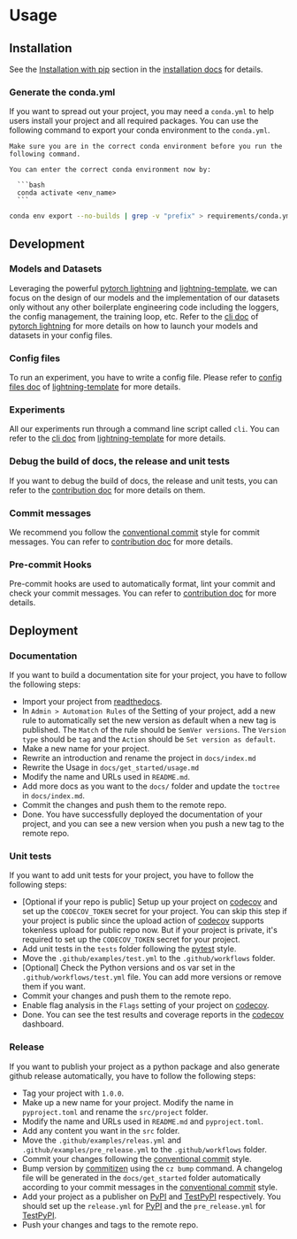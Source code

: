 # Usage

## Installation

See the [Installation with pip](installation.md#installation-with-pip) section in the [installation docs](docs/get_started/installation.md) for details.

### Generate the conda.yml

If you want to spread out your project, you may need a `conda.yml` to help users install your project and all required packages. You can use the following command to export your conda environment to the `conda.yml`.

````{note}
Make sure you are in the correct conda environment before you run the following command.

You can enter the correct conda environment now by:

  ```bash
  conda activate <env_name>
  ```
````

```bash
conda env export --no-builds | grep -v "prefix" > requirements/conda.yml
```

## Development

### Models and Datasets

Leveraging the powerful [pytorch lightning](https://pytorch-lightning.readthedocs.io/en/stable/) and [lightning-template](https://lightning-template.readthedocs.io), we can focus on the design of our models and the implementation of our datasets only without any other boilerplate engineering code including the loggers, the config management, the training loop, etc. Refer to the [cli doc](https://lightning.ai/docs/pytorch/stable/cli/lightning_cli.html#lightning-cli) of [pytorch lightning](https://pytorch-lightning.readthedocs.io/en/stable/) for more details on how to launch your models and datasets in your config files.

### Config files

To run an experiment, you have to write a config file. Please refer to [config files doc](https://lightning-template.readthedocs.io/en/latest/get_started/usage.html#config-files) of [lightning-template](https://lightning-template.readthedocs.io) for more details.

### Experiments

All our experiments run through a command line script called `cli`. You can refer to the [cli doc](https://lightning-template.readthedocs.io/en/latest/tools/cli.html) from [lightning-template](https://lightning-template.readthedocs.io) for more details.

### Debug the build of docs, the release and unit tests

If you want to debug the build of docs, the release and unit tests, you can refer to the [contribution doc](contribution.md) for more details on them.

### Commit messages

We recommend you follow the [conventional commit](https://www.conventionalcommits.org/en/v1.0.0/) style for commit messages. You can refer to [contribution doc](contribution.md) for more details.

### Pre-commit Hooks

Pre-commit hooks are used to automatically format, lint your commit and check your commit messages. You can refer to [contribution doc](contribution.md) for more details.

## Deployment

### Documentation

If you want to build a documentation site for your project, you have to follow the following steps:

- Import your project from [readthedocs](https://readthedocs.org/).
- In `Admin > Automation Rules` of the Setting of your project, add a new rule to automatically set the new version as default when a new tag is published. The `Match` of the rule should be `SemVer versions`. The `Version type` should be `tag` and the `Action` should be `Set version as default`.
- Make a new name for your project.
- Rewrite an introduction and rename the project in `docs/index.md`
- Rewrite the Usage in `docs/get_started/usage.md`
- Modify the name and URLs used in `README.md`.
- Add more docs as you want to the `docs/` folder and update the `toctree` in `docs/index.md`.
- Commit the changes and push them to the remote repo.
- Done. You have successfully deployed the documentation of your project, and you can see a new version when you push a new tag to the remote repo.

### Unit tests

If you want to add unit tests for your project, you have to follow the following steps:

- [Optional if your repo is public] Setup up your project on [codecov](https://app.codecov.io/) and set up the `CODECOV_TOKEN` secret for your project. You can skip this step if your project is public since the upload action of [codecov](https://app.codecov.io/) supports tokenless upload for public repo now. But if your project is private, it's required to set up the `CODECOV_TOKEN` secret for your project.
- Add unit tests in the `tests` folder following the [pytest](https://docs.pytest.org/en/latest/) style.
- Move the `.github/examples/test.yml` to the `.github/workflows` folder.
- [Optional] Check the Python versions and os var set in the `.github/workflows/test.yml` file. You can add more versions or remove them if you want.
- Commit your changes and push them to the remote repo.
- Enable flag analysis in the `Flags` setting of your project on [codecov](https://app.codecov.io/).
- Done. You can see the test results and coverage reports in the [codecov](https://app.codecov.io/) dashboard.

### Release

If you want to publish your project as a python package and also generate github release automatically, you have to follow the following steps:

- Tag your project with `1.0.0`.
- Make up a new name for your project. Modify the name in `pyproject.toml` and rename the `src/project` folder.
- Modify the name and URLs used in `README.md` and `pyproject.toml`.
- Add any content you want in the `src` folder.
- Move the `.github/examples/releas.yml` and `.github/examples/pre_release.yml` to the `.github/workflows` folder.
- Commit your changes following the [conventional commit](https://www.conventionalcommits.org/en/v1.0.0/) style.
- Bump version by [commitizen](https://github.com/commitizen-tools/commitizen) using the `cz bump` command. A changelog file will be generated in the `docs/get_started` folder automatically according to your commit messages in the [conventional commit](https://www.conventionalcommits.org/en/v1.0.0/) style.
- Add your project as a publisher on [PyPI](https://pypi.org/) and [TestPyPI](https://test.pypi.org/) respectively. You should set up the `release.yml` for [PyPI](https://pypi.org/) and the `pre_release.yml` for [TestPyPI](https://test.pypi.org/).
- Push your changes and tags to the remote repo.
